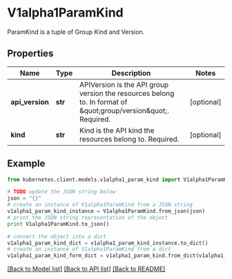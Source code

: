 # V1alpha1ParamKind

ParamKind is a tuple of Group Kind and Version.

## Properties

Name | Type | Description | Notes
------------ | ------------- | ------------- | -------------
**api_version** | **str** | APIVersion is the API group version the resources belong to. In format of \&quot;group/version\&quot;. Required. | [optional] 
**kind** | **str** | Kind is the API kind the resources belong to. Required. | [optional] 

## Example

```python
from kubernetes.client.models.v1alpha1_param_kind import V1alpha1ParamKind

# TODO update the JSON string below
json = "{}"
# create an instance of V1alpha1ParamKind from a JSON string
v1alpha1_param_kind_instance = V1alpha1ParamKind.from_json(json)
# print the JSON string representation of the object
print V1alpha1ParamKind.to_json()

# convert the object into a dict
v1alpha1_param_kind_dict = v1alpha1_param_kind_instance.to_dict()
# create an instance of V1alpha1ParamKind from a dict
v1alpha1_param_kind_form_dict = v1alpha1_param_kind.from_dict(v1alpha1_param_kind_dict)
```
[[Back to Model list]](../README.md#documentation-for-models) [[Back to API list]](../README.md#documentation-for-api-endpoints) [[Back to README]](../README.md)


